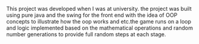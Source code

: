 This project was developed when I was at university. the project was built using pure java and the swing for the front end with the idea of OOP concepts to illustrate how the oop works and etc.the game runs on a loop and logic implemented based on the mathematical operations and random number generations to provide full random steps at each stage.
